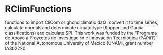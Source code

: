# RClimFunctions
functions to import CliCom or ghcnd climatic data, convert it to time series, calculate normals and determinate climate type (Koppen and Garcia classifications) and calculate SPI.
This work was funded by the “Programa de Apoyo a Proyectos de Investigación e Innovación Tecnológica (PAPIIT)” of the National Autonomous University of Mexico (UNAM), 
grant number IA302220
